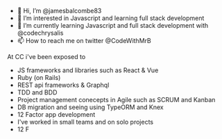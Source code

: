 - 👋 Hi, I’m @jamesbalcombe83
- 👀 I’m interested in Javascript and learning full stack development
- 🌱 I’m currently learning Javascript and full stack development with @codechrysalis
- 📫 How to reach me on twitter @CodeWithMrB

At CC i've been exposed to
- JS frameworks and libraries such as React & Vue
- Ruby (on Rails)
- REST api frameworks & Graphql
- TDD and BDD
- Project management conecepts in Agile such as SCRUM and Kanban
- DB migration and seeing using TypeORM and Knex
- 12 Factor app development
- I've worked in small teams and on solo projects
- 12 F

<!---
jamesbalcombe83/jamesbalcombe83 is a ✨ special ✨ repository because its `README.md` (this file) appears on your GitHub profile.
You can click the Preview link to take a look at your changes.
--->

